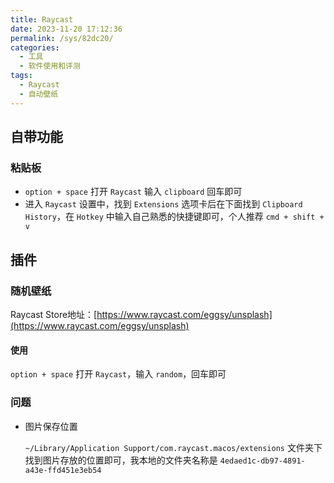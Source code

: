 ```yaml
---
title: Raycast
date: 2023-11-20 17:12:36
permalink: /sys/82dc20/
categories:
  - 工具
  - 软件使用和评测
tags:
  - Raycast
  - 自动壁纸
---
```


## 自带功能

### 粘贴板

- `option + space` 打开 `Raycast` 输入 `clipboard` 回车即可
- 进入 `Raycast` 设置中，找到 `Extensions` 选项卡后在下面找到 `Clipboard History`，在 `Hotkey` 中输入自己熟悉的快捷键即可，个人推荐 `cmd + shift + v`

## 插件

### 随机壁纸

Raycast Store地址：[https://www.raycast.com/eggsy/unsplash](https://www.raycast.com/eggsy/unsplash)

#### 使用

`option + space` 打开 `Raycast`，输入 `random`，回车即可

### 问题

-  图片保存位置

    `~/Library/Application Support/com.raycast.macos/extensions` 文件夹下找到图片存放的位置即可，我本地的文件夹名称是 `4edaed1c-db97-4891-a43e-ffd451e3eb54` 

